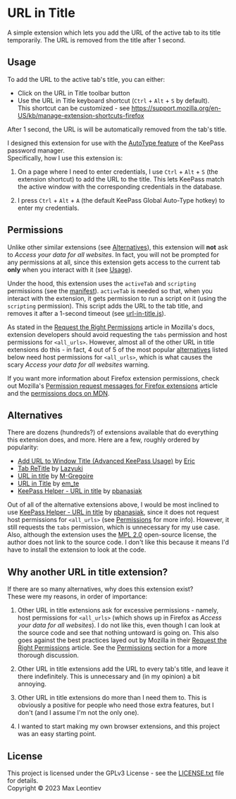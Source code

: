 # URL in Title
A simple extension which lets you add the URL of the active tab to its title temporarily. The URL is removed from the title after 1 second.

## Usage
To add the URL to the active tab's title, you can either:
- Click on the URL in Title toolbar button
- Use the URL in Title keyboard shortcut (`Ctrl` + `Alt` + `S` by default).\
This shortcut can be customized - see https://support.mozilla.org/en-US/kb/manage-extension-shortcuts-firefox

After 1 second, the URL is will be automatically removed from the tab's title.

I designed this extension for use with the [AutoType feature](https://keepass.info/help/base/autotype.html) of the KeePass password manager.\
Specifically, how I use this extension is:
1. On a page where I need to enter credentials, I use `Ctrl` + `Alt` + `S` (the extension shortcut) to add the URL to the title. This lets KeePass match the active window with the corresponding credentials in the database.

2. I press `Ctrl` + `Alt` + `A` (the default KeePass Global Auto-Type hotkey) to enter my credentials. 

## Permissions

Unlike other similar extensions (see [Alternatives](#alternatives)), this extension will **not** ask to *Access your data for all websites*. In fact, you will not be prompted for any permissions at all, since this extension gets access to the current tab **only** when you interact with it (see [Usage](#usage)).

Under the hood, this extension uses the `activeTab` and `scripting` permissions (see the [manifest](manifest.json)). `activeTab` is needed so that, when you interact with the extension, it gets permission to run a script on it (using the   `scripting` permission). This script adds the URL to the tab title, and removes it after a 1-second timeout (see [url-in-title.js](url-in-title.js)).

As stated in the [Request the Right Permissions](https://extensionworkshop.com/documentation/develop/request-the-right-permissions/) article in Mozilla's docs, extension developers should avoid requesting the `tabs` permission and host permissions for `<all_urls>`. However, almost all of the other URL in title extensions do this - in fact, 4 out of 5 of the most popular [alternatives](#alternatives) listed below need host permissions for `<all_urls>`, which is what causes the scary *Access your data for all websites* warning.

If you want more information about Firefox extension permissions, check out Mozilla's [Permission request messages for Firefox extensions](https://support.mozilla.org/en-US/kb/permission-request-messages-firefox-extensions) article and the [permissions docs on MDN](https://developer.mozilla.org/en-US/docs/Mozilla/Add-ons/WebExtensions/manifest.json/permissions).

## Alternatives
There are dozens (hundreds?) of extensions available that do everything this extension does, and more. Here are a few, roughly ordered by popularity:
- [Add URL to Window Title (Advanced KeePass Usage)](https://addons.mozilla.org/en-CA/firefox/addon/add-url-to-window-title/) by [Eric](https://addons.mozilla.org/en-CA/firefox/user/11022160/)
- [Tab ReTitle](https://addons.mozilla.org/en-CA/firefox/addon/tab-retitle/) by [Lazyuki](https://addons.mozilla.org/en-CA/firefox/user/13853154/)
- [URL in title](https://addons.mozilla.org/en-CA/firefox/addon/url-in-title-keepass/) by [M-Gregoire](https://addons.mozilla.org/en-CA/firefox/user/13512544/)
- [URL in Title](https://addons.mozilla.org/en-CA/firefox/addon/title-has-url/) by [em_te](https://addons.mozilla.org/en-CA/firefox/user/194/)
- [KeePass Helper - URL in title](https://addons.mozilla.org/en-CA/firefox/addon/keepass-helper-url-in-title/) by [pbanasiak](https://addons.mozilla.org/en-CA/firefox/user/1894772/)

Out of all of the alternative extensions above, I would be most inclined to use [KeePass Helper - URL in title](https://addons.mozilla.org/en-CA/firefox/addon/keepass-helper-url-in-title/) by [pbanasiak](https://addons.mozilla.org/en-CA/firefox/user/1894772/), since it does not request host permissions for `<all_urls>` (see [Permissions](#permissions) for more info). However, it still requests the `tabs` permission, which is unnecessary for my use case. Also, although the extension uses the [MPL 2.0](http://www.mozilla.org/MPL/2.0/) open-source license, the author does not link to the source code. I don't like this because it means I'd have to install the extension to look at the code.

## Why another URL in title extension?
If there are so many alternatives, why does this extension exist?\
These were my reasons, in order of importance:

1. Other URL in title extensions ask for excessive permissions - namely, host permissions for `<all_urls>` (which shows up in Firefox as *Access your data for all websites*). I do not like this, even though I can look at the source code and see that nothing untoward is going on. This also goes against the best practices layed out by Mozilla in their [Request the Right Permissions](https://extensionworkshop.com/documentation/develop/request-the-right-permissions/) article. See the [Permissions](#permissions) section for a more thorough discussion.

2. Other URL in title extensions add the URL to every tab's title, and leave it there indefinitely. This is unnecessary and (in my opinion) a bit annoying.

3. Other URL in title extensions do more than I need them to. This is obviously a positive for people who need those extra features, but I don't (and I assume I'm not the only one).

4. I wanted to start making my own browser extensions, and this project was an easy starting point.

## License

This project is licensed under the GPLv3 License - see the [LICENSE.txt](LICENSE.txt) file for details.\
Copyright © 2023 Max Leontiev
